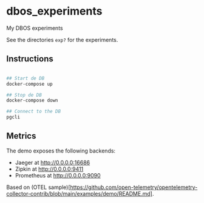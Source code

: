 # dbos_experiments

My DBOS experiments

See the directories `exp?` for the experiments.

## Instructions

```bash

## Start de DB
docker-compose up

## Stop de DB
docker-compose down

## Connect to the DB
pgcli


```

## Metrics

The demo exposes the following backends:

- Jaeger at http://0.0.0.0:16686
- Zipkin at http://0.0.0.0:9411
- Prometheus at http://0.0.0.0:9090

Based on (OTEL sample)[https://github.com/open-telemetry/opentelemetry-collector-contrib/blob/main/examples/demo/README.md].

